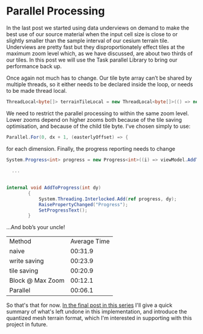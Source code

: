 # Parallel Processing

In the last post we started using data underviews on demand to make the best use of our source material when the input cell size is close to or slightly smaller than the sample interval of our cesium terrain tile. Underviews are pretty fast but they disproportionately effect tiles at the maximum zoom level which, as we have discussed, are about two thirds of our tiles.  In this post we will use the Task parallel Library to bring our performance back up.

Once again not much has to change.  Our tile byte array can’t be shared by multiple threads, so it either needs to be declared inside the loop, or needs to be made thread local.
```c#
ThreadLocal<byte[]> terrainTileLocal = new ThreadLocal<byte[]>(() => new byte[(bytes + 2)]);
```

We need to restrict the parallel processing to within the same zoom level. Lower zooms depend on higher zooms both because of the tile saving optimisation, and because of the child tile byte.  I’ve chosen simply to use:
```c#
Parallel.For(0, dx + 1, (easterlyOffset) => {
```
for each dimension. Finally, the progress reporting needs to change
```c#
System.Progress<int> progress = new Progress<int>((i) => viewModel.AddToProgress(1));
  
  ...
  
  
internal void AddToProgress(int dy)
        {
            System.Threading.Interlocked.Add(ref progress, dy);
            RaisePropertyChanged("Progress");
            SetProgressText();
        }
```
…And bob’s your uncle!

<table>
  <tr>
    <td>Method</td>
    <td>Average Time</td>
  </tr>
  <tr>
    <td>naive</td>
    <td>00:31.9</td>
  </tr>
  <tr>
    <td>write saving</td>
    <td>00:23.9</td>
  </tr>
  <tr>
    <td>tile saving</td>
    <td>00:20.9</td>
  </tr>
  <tr>
    <td>Block @ Max Zoom</td>
    <td>00:12.1</td>
  </tr>
  <tr>
    <td>Parallel</td>
    <td>00:06.1</td>
  </tr>
</table>

So that's that for now.  [In the final post in this series](SummaryAndFinalComments.md) I'll give a quick summary of what's left undone in this implementation, and introduce the quantized mesh terrain format, which I'm interested in supporting with this project in future.
